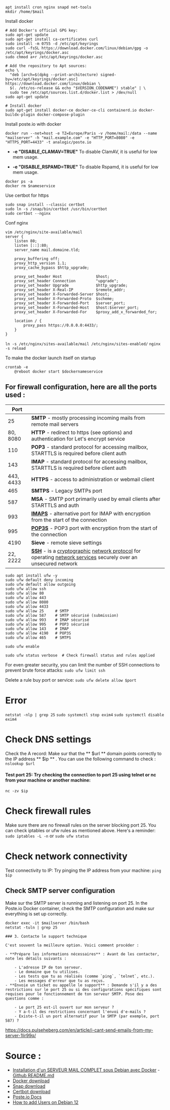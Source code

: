 
```
apt install cron nginx snapd net-tools
mkdir /home/$mail
```

Install docker
```
# Add Docker's official GPG key:
sudo apt-get update
sudo apt-get install ca-certificates curl
sudo install -m 0755 -d /etc/apt/keyrings
sudo curl -fsSL https://download.docker.com/linux/debian/gpg -o /etc/apt/keyrings/docker.asc
sudo chmod a+r /etc/apt/keyrings/docker.asc

# Add the repository to Apt sources:
echo \
  "deb [arch=$(dpkg --print-architecture) signed-by=/etc/apt/keyrings/docker.asc] https://download.docker.com/linux/debian \
  $(. /etc/os-release && echo "$VERSION_CODENAME") stable" | \
  sudo tee /etc/apt/sources.list.d/docker.list > /dev/null
sudo apt-get update

# Install docker
sudo apt-get install docker-ce docker-ce-cli containerd.io docker-buildx-plugin docker-compose-plugin
```

Install poste.io with docker
```
docker run --net=host -e TZ=Europe/Paris -v /home/mail:/data --name "mailserver" -h "mail.example.com" -e "HTTP_PORT=8080" -e "HTTPS_PORT=4433" -t analogic/poste.io
```
- **-e "DISABLE_CLAMAV=TRUE"** To disable ClamAV, it is useful for low mem usage.
    
- **-e "DISABLE_RSPAMD=TRUE"** To disable Rspamd, it is useful for low mem usage.


```
docker ps -a
docker rm $nameservice
```
Use certbot for https
```
sudo snap install --classic certbot
sudo ln -s /snap/bin/certbot /usr/bin/certbot
sudo certbot --nginx
```


Conf nginx 
```
vim /etc/nginx/site-available/mail
server {
    listen 80;
    listen [::]:80;
    server_name mail.domaine.tld;

    proxy_buffering off;
    proxy_http_version 1.1;
    proxy_cache_bypass $http_upgrade;

    proxy_set_header Host               $host;
    proxy_set_header Connection         "upgrade";
    proxy_set_header Upgrade            $http_upgrade;
    proxy_set_header X-Real-IP          $remote_addr;
    proxy_set_header X-Forwarded-Server $host;
    proxy_set_header X-Forwarded-Proto  $scheme;
    proxy_set_header X-Forwarded-Port   $server_port;
    proxy_set_header X-Forwarded-Host   $host:$server_port;
    proxy_set_header X-Forwarded-For    $proxy_add_x_forwarded_for;

    location / {
        proxy_pass https://0.0.0.0:4433/;
    }
}

```

`ln -s /etc/nginx/sites-available/mail /etc/nginx/sites-enabled/`
`nginx -s reload`



To make the docker launch itself on startup
```
crontab -e
	@reboot docker start $dockernameservice
```


## For firewall configuration, here are all the  ports used :

| Port      |                                                                                                                                                                                                                                                                                                                                                                    |
| --------- | ------------------------------------------------------------------------------------------------------------------------------------------------------------------------------------------------------------------------------------------------------------------------------------------------------------------------------------------------------------------ |
| 25        | **SMTP** - mostly processing incoming mails from remote mail servers                                                                                                                                                                                                                                                                                               |
| 80, 8080  | **HTTP** - redirect to https (see options) and authentication for Let's encrypt service                                                                                                                                                                                                                                                                            |
| 110       | **POP3** - standard protocol for accessing mailbox, STARTTLS is required before client auth                                                                                                                                                                                                                                                                        |
| 143       | **IMAP** - standard protocol for accessing mailbox, STARTTLS is required before client auth                                                                                                                                                                                                                                                                        |
| 443, 4433 | **HTTPS** - access to administration or webmail client                                                                                                                                                                                                                                                                                                             |
| 465       | **SMTPS** - Legacy SMTPs port                                                                                                                                                                                                                                                                                                                                      |
| 587       | **MSA** - SMTP port primarily used by email clients after STARTTLS and auth                                                                                                                                                                                                                                                                                        |
| 993       | [**IMAPS**](https://en.wikipedia.org/wiki/Internet_Message_Access_Protocol) - alternative port for IMAP with encryption from the start of the connection                                                                                                                                                                                                           |
| 995       | [**POP3S**](https://en.wikipedia.org/wiki/Sieve_(mail_filtering_language)) - POP3 port with encryption from the start of the connection                                                                                                                                                                                                                            |
| 4190      | **Sieve** - remote sieve settings                                                                                                                                                                                                                                                                                                                                  |
| 22, 2222  | [**SSH**](https://en.wikipedia.org/wiki/Secure_Shell) - is a [cryptographic](https://en.wikipedia.org/wiki/Cryptography "Cryptography") [network protocol](https://en.wikipedia.org/wiki/Network_protocol "Network protocol") for operating [network services](https://en.wikipedia.org/wiki/Network_service "Network service") securely over an unsecured network |

```
sudo apt install ufw -y
sudo ufw default deny incoming
sudo ufw default allow outgoing
sudo ufw allow ssh
sudo ufw allow 80
sudo ufw allow 443
sudo ufw allow 8080
sudo ufw allow 4433
sudo ufw allow 25     # SMTP
sudo ufw allow 587    # SMTP sécurisé (submission)
sudo ufw allow 993    # IMAP sécurisé
sudo ufw allow 995    # POP3 sécurisé
sudo ufw allow 143    # IMAP
sudo ufw allow 4190   # POP3S
sudo ufw allow 465    # SMTPS

sudo ufw enable

sudo ufw status verbose  # Check firewall status and rules applied

```

For even greater security, you can limit the number of SSH connections to prevent brute force attacks:
`sudo ufw limit ssh`

Delete a rule buy port or service:
`sudo ufw delete allow $port`

# Error

`netstat -nlp | grep 25`
`sudo systemctl stop exim4`
`sudo systemctl disable exim4`


# Check DNS settings
Check the A record: Make sur that the ** $url ** domain points correctly to the IP address ** $ip ** .
You can use the following command to check : 
`nslookup $url`
#### Test port 25: Try checking the connection to port 25 using telnet or nc from your machine or another machine:
`nc -zv $ip`

# Check firewall rules
Make sure there are no firewall rules on the server blocking port 25.
You can check iptables or ufw rules as mentioned above.
Here's a reminder:
`sudo iptables -L -n` or `sudo ufw status`

# Check network connectivity
Test connectivity to IP: Try pinging the IP address from your machine:
`ping $ip`
## Check SMTP server configuration 
Make sur the SMTP server is running and listening on port 25.
In the Poste.io Docker container, check the SMTP configuration and make sur everything is set up correctly.

```
docker exec -it $mailserver /bin/bash
netstat -tuln | grep 25
```


```
### 3. Contacte le support technique

C'est souvent la meilleure option. Voici comment procéder :

- **Prépare les informations nécessaires** : Avant de les contacter, note les détails suivants :
    
    - L'adresse IP de ton serveur.
    - Le domaine que tu utilises.
    - Les tests que tu as réalisés (comme `ping`, `telnet`, etc.).
    - Les messages d'erreur que tu as reçus.
- **Envoie un ticket ou appelle le support** : Demande s'il y a des restrictions sur le port 25 ou si des configurations spécifiques sont requises pour le fonctionnement de ton serveur SMTP. Pose des questions comme :
    
    - Le port 25 est-il ouvert sur mon serveur ?
    - Y a-t-il des restrictions concernant l'envoi d'e-mails ?
    - Existe-t-il un port alternatif pour le SMTP (par exemple, port 587) ?
```

https://docs.pulseheberg.com/en/article/i-cant-send-emails-from-my-server-1lir99q/




# Source :
  - [Installation d'un SERVEUR MAIL COMPLET sous Debian avec Docker](https://www.youtube.com/watch?v=pcSV1-FX56Q) - [Github README.md](https://github.com/TheodoricSoff/Serveur-mail/blob/main/README.md)
  - [Docker download](https://docs.docker.com/engine/install/debian/#install-using-the-repository) 
  - [Snap download](https://snapcraft.io/docs/installing-snap-on-debian)
  - [Certbot download](https://certbot.eff.org/instructions?ws=nginx&os=snap)
  - [Poste.io Docs](https://poste.io/doc/)
  - [How to add Users on Debian 12](https://linuxize.com/post/how-to-add-and-delete-users-on-debian/)

